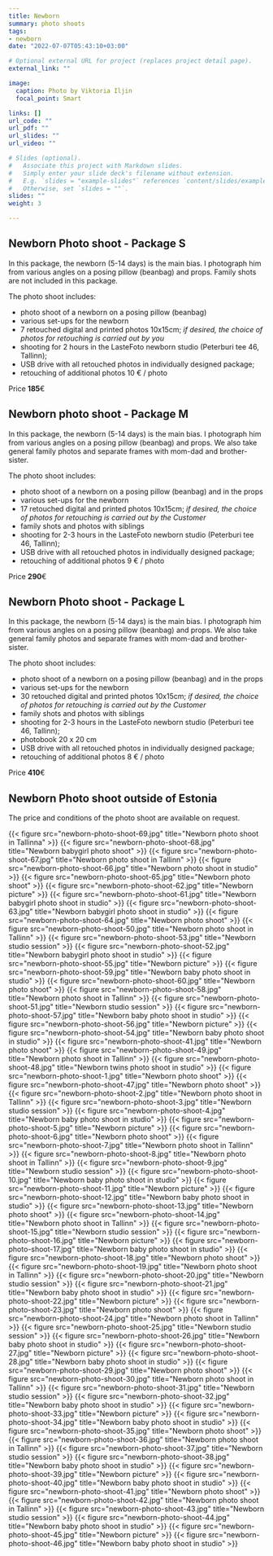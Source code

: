 ```yaml
---
title: Newborn
summary: photo shoots
tags:
- newborn
date: "2022-07-07T05:43:10+03:00"

# Optional external URL for project (replaces project detail page).
external_link: ""

image:
  caption: Photo by Viktoria Iljin
  focal_point: Smart

links: []
url_code: ""
url_pdf: ""
url_slides: ""
url_video: ""

# Slides (optional).
#   Associate this project with Markdown slides.
#   Simply enter your slide deck's filename without extension.
#   E.g. `slides = "example-slides"` references `content/slides/example-slides.md`.
#   Otherwise, set `slides = ""`.
slides: ""
weight: 3

---
```


## Newborn Photo shoot - Package S

In this package, the newborn (5-14 days) is the main bias. I photograph him from various angles on a posing pillow (beanbag) and props. 
Family shots are not included in this package.

The photo shoot includes:
* photo shoot of a newborn on a posing pillow (beanbag)
* various set-ups for the newborn
* 7 retouched digital and printed photos 10x15cm;
_if desired, the choice of photos for retouching is carried out by you_
* shooting for 2 hours in the LasteFoto newborn studio (Peterburi tee 46, Tallinn);
* USB drive with all retouched photos in individually designed package;
* retouching of additional photos 10 € / photo

Price **185**€ 

## Newborn photo shoot - Package M

In this package, the newborn (5-14 days) is the main bias. I photograph him from various angles on a posing pillow (beanbag) and props.  We also take  general family photos and separate frames with mom-dad and brother-sister.

The photo shoot includes:
* photo shoot of a newborn on a posing pillow (beanbag) and in the props
* various set-ups for the newborn
* 17 retouched digital and printed photos 10x15cm;
_if desired, the choice of photos for retouching is carried out by the Customer_
* family shots and photos with siblings
* shooting for 2-3 hours in the LasteFoto newborn studio (Peterburi tee 46, Tallinn);
* USB drive with all retouched photos in individually designed package;
* retouching of additional photos 9 € / photo

Price **290**€ 

## Newborn Photo shoot - Package L

In this package, the newborn (5-14 days) is the main bias. I photograph him from various angles on a posing pillow (beanbag) and props.  We also take  general family photos and separate frames with mom-dad and brother-sister.

The photo shoot includes:
* photo shoot of a newborn on a posing pillow (beanbag) and in the props
* various set-ups for the newborn
* 30 retouched digital and printed photos 10x15cm;
_if desired, the choice of photos for retouching is carried out by the Customer_
* family shots and photos with siblings
* shooting for 2-3 hours in the LasteFoto newborn studio (Peterburi tee 46, Tallinn);
* photobook 20 x 20 cm
* USB drive with all retouched photos in individually designed package;
* retouching of additional photos 8 € / photo

Price **410**€ 

## Newborn Photo shoot outside of Estonia

The price and conditions of the photo shoot are available on request.

{{< figure src="newborn-photo-shoot-69.jpg" title="Newborn photo shoot in Tallinna" >}}
{{< figure src="newborn-photo-shoot-68.jpg" title="Newborn babygirl photo shoot" >}}
{{< figure src="newborn-photo-shoot-67.jpg" title="Newborn photo shoot in Tallinn" >}}
{{< figure src="newborn-photo-shoot-66.jpg" title="Newborn photo shoot in studio" >}}
{{< figure src="newborn-photo-shoot-65.jpg" title="Newborn photo shoot" >}}
{{< figure src="newborn-photo-shoot-62.jpg" title="Newborn picture" >}}
{{< figure src="newborn-photo-shoot-61.jpg" title="Newborn babygirl photo shoot in studio" >}}
{{< figure src="newborn-photo-shoot-63.jpg" title="Newborn babygirl photo shoot in studio" >}}
{{< figure src="newborn-photo-shoot-64.jpg" title="Newborn photo shoot" >}}
{{< figure src="newborn-photo-shoot-50.jpg" title="Newborn photo shoot in Tallinn" >}}
{{< figure src="newborn-photo-shoot-53.jpg" title="Newborn studio session" >}}
{{< figure src="newborn-photo-shoot-52.jpg" title="Newborn babygirl photo shoot in studio" >}}
{{< figure src="newborn-photo-shoot-55.jpg" title="Newborn picture" >}}
{{< figure src="newborn-photo-shoot-59.jpg" title="Newborn baby photo shoot in studio" >}}
{{< figure src="newborn-photo-shoot-60.jpg" title="Newborn photo shoot" >}}
{{< figure src="newborn-photo-shoot-58.jpg" title="Newborn photo shoot in Tallinn" >}}
{{< figure src="newborn-photo-shoot-51.jpg" title="Newborn studio session" >}}
{{< figure src="newborn-photo-shoot-57.jpg" title="Newborn baby photo shoot in studio" >}}
{{< figure src="newborn-photo-shoot-56.jpg" title="Newborn picture" >}}
{{< figure src="newborn-photo-shoot-54.jpg" title="Newborn baby photo shoot in studio" >}}
{{< figure src="newborn-photo-shoot-41.jpg" title="Newborn photo shoot" >}}
{{< figure src="newborn-photo-shoot-49.jpg" title="Newborn photo shoot in Tallinn" >}}
{{< figure src="newborn-photo-shoot-48.jpg" title="Newborn twins photo shoot in studio" >}}
{{< figure src="newborn-photo-shoot-1.jpg" title="Newborn photo shoot" >}}
{{< figure src="newborn-photo-shoot-47.jpg" title="Newborn photo shoot" >}}
{{< figure src="newborn-photo-shoot-2.jpg" title="Newborn photo shoot in Tallinn" >}}
{{< figure src="newborn-photo-shoot-3.jpg" title="Newborn studio session" >}}
{{< figure src="newborn-photo-shoot-4.jpg" title="Newborn baby photo shoot in studio" >}}
{{< figure src="newborn-photo-shoot-5.jpg" title="Newborn picture" >}}
{{< figure src="newborn-photo-shoot-6.jpg" title="Newborn photo shoot" >}}
{{< figure src="newborn-photo-shoot-7.jpg" title="Newborn photo shoot in Tallinn" >}}
{{< figure src="newborn-photo-shoot-8.jpg" title="Newborn photo shoot in Tallinn" >}}
{{< figure src="newborn-photo-shoot-9.jpg" title="Newborn studio session" >}}
{{< figure src="newborn-photo-shoot-10.jpg" title="Newborn baby photo shoot in studio" >}}
{{< figure src="newborn-photo-shoot-11.jpg" title="Newborn picture" >}}
{{< figure src="newborn-photo-shoot-12.jpg" title="Newborn baby photo shoot in studio" >}}
{{< figure src="newborn-photo-shoot-13.jpg" title="Newborn photo shoot" >}}
{{< figure src="newborn-photo-shoot-14.jpg" title="Newborn photo shoot in Tallinn" >}}
{{< figure src="newborn-photo-shoot-15.jpg" title="Newborn studio session" >}}
{{< figure src="newborn-photo-shoot-16.jpg" title="Newborn picture" >}}
{{< figure src="newborn-photo-shoot-17.jpg" title="Newborn baby photo shoot in studio" >}}
{{< figure src="newborn-photo-shoot-18.jpg" title="Newborn photo shoot" >}}
{{< figure src="newborn-photo-shoot-19.jpg" title="Newborn photo shoot in Tallinn" >}}
{{< figure src="newborn-photo-shoot-20.jpg" title="Newborn studio session" >}}
{{< figure src="newborn-photo-shoot-21.jpg" title="Newborn baby photo shoot in studio" >}}
{{< figure src="newborn-photo-shoot-22.jpg" title="Newborn picture" >}}
{{< figure src="newborn-photo-shoot-23.jpg" title="Newborn photo shoot" >}}
{{< figure src="newborn-photo-shoot-24.jpg" title="Newborn photo shoot in Tallinn" >}}
{{< figure src="newborn-photo-shoot-25.jpg" title="Newborn studio session" >}}
{{< figure src="newborn-photo-shoot-26.jpg" title="Newborn baby photo shoot in studio" >}}
{{< figure src="newborn-photo-shoot-27.jpg" title="Newborn picture" >}}
{{< figure src="newborn-photo-shoot-28.jpg" title="Newborn baby photo shoot in studio" >}}
{{< figure src="newborn-photo-shoot-29.jpg" title="Newborn photo shoot" >}}
{{< figure src="newborn-photo-shoot-30.jpg" title="Newborn photo shoot in Tallinn" >}}
{{< figure src="newborn-photo-shoot-31.jpg" title="Newborn studio session" >}}
{{< figure src="newborn-photo-shoot-32.jpg" title="Newborn baby photo shoot in studio" >}}
{{< figure src="newborn-photo-shoot-33.jpg" title="Newborn picture" >}}
{{< figure src="newborn-photo-shoot-34.jpg" title="Newborn baby photo shoot in studio" >}}
{{< figure src="newborn-photo-shoot-35.jpg" title="Newborn photo shoot" >}}
{{< figure src="newborn-photo-shoot-36.jpg" title="Newborn photo shoot in Tallinn" >}}
{{< figure src="newborn-photo-shoot-37.jpg" title="Newborn studio session" >}}
{{< figure src="newborn-photo-shoot-38.jpg" title="Newborn baby photo shoot in studio" >}}
{{< figure src="newborn-photo-shoot-39.jpg" title="Newborn picture" >}}
{{< figure src="newborn-photo-shoot-40.jpg" title="Newborn baby photo shoot in studio" >}}
{{< figure src="newborn-photo-shoot-41.jpg" title="Newborn photo shoot" >}}
{{< figure src="newborn-photo-shoot-42.jpg" title="Newborn photo shoot in Tallinn" >}}
{{< figure src="newborn-photo-shoot-43.jpg" title="Newborn studio session" >}}
{{< figure src="newborn-photo-shoot-44.jpg" title="Newborn baby photo shoot in studio" >}}
{{< figure src="newborn-photo-shoot-45.jpg" title="Newborn picture" >}}
{{< figure src="newborn-photo-shoot-46.jpg" title="Newborn baby photo shoot in studio" >}}